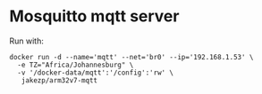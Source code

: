# Mosquitto mqtt server

Run with:
```
docker run -d --name='mqtt' --net='br0' --ip='192.168.1.53' \
  -e TZ="Africa/Johannesburg" \
  -v '/docker-data/mqtt':'/config':'rw' \
   jakezp/arm32v7-mqtt
```
